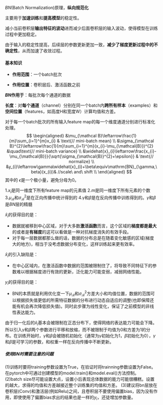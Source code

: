 $BN(\text{Batch Normalization})$原理，**纵向规范化**

主要用于**加速训练**和**提高模型**的稳定性。

减小当前卷积层**输出特征的波动**进而减少后面卷积层的输入波动，使得模型在训练过程中更加稳定。

由于输入的稳定性提高，后续层的参数更新更加一致，**减少了梯度更新过程中的不确定性**，从而加速了收敛过程。

#### 基本知识

- **作用范围**：一个batch批次

- **作用位置**：卷积层后、激活函数之前

**$BN$作用于**：每批次每个通道的数据

**长度**：对**每个通道**（channel）分别在同一个batch内**跨所有样本**（examples）和**空间位置**（features，如高度H和宽度W）计算均值和方差。

对于每一个$\text{batch}$批次的所有输入$\text{feature}\ \text{map}$的每一个维度通道分别进行标准化处理。
$$
\begin{aligned}
&\mu_{\mathcal B}\leftarrow\frac{1}{m}\sum_{i=1}^{m}x_{i}  & \text{// mini-batch mean} \\
&\sigma_{\mathcal B}^{2}\leftarrow\frac{1}{m}\sum_{i=1}^{m}(x_{i}-\mu_{\mathcal{B}})^{2} &\quad\text{// mini-batch variance} \\
&\widehat{x}_{i}\leftarrow\frac{x_{i}-\mu_{\mathcal{B}}}{\sqrt{\sigma_{\mathcal{B}}^{2}+\epsilon}} & \text{// normalize} \\
&y_{i}\leftarrow\gamma\widehat{x}_{i}+\beta\equiv\mathrm{BN}_{\gamma,\beta}(x_{i})& //scale\ and\ shift \\
\end{aligned}
$$
其中的 $\epsilon$是一个极小量，避免分母为$0$。

1.$x_i$是同一维度下所有$\text{feature}\ \text{map}$的元素值
2.$m$是同一维度下所有元素的个数
3.$\mu_{\mathcal B}$和$\sigma_{\mathcal B}^{2}$是在正向传播中统计得到的
4.$\gamma$和$\beta$是在反向传播中训练得到的。$\gamma$和$\beta$是$BN$层的精髓

$\widehat{x}_{i}$的获得目的是：
- 数据就被移到中心区域，对于大多数**激活函数**而言，这个区域的**梯度都是最大**的或者是**有梯度**的这可以看做是一种对抗梯度消失的有效手段。 
- ​对于每一层数据都那么做的话，数据的分布总是在随着变化敏感的区域(梯度大的地方)，相当于没考虑数据分布变化，这样训练起来更有效率。 

$\widehat{x}_{i}$的引入缺陷是：

- 在中心区域内，在激活函数中数据的范围被限制住了，将导致不同特征下的参数难以根据梯度进行有效的更新，泛化能力可能变弱，减弱网络性能。

$y_{i}$的获得目的是：

- BN的本质就是利用优化变一下$\mu_{\mathcal B}$和$\sigma_{\mathcal B}^{2}$方差大小和均值位置，数据的范围可以根据损失值更低的所需特征数据的分布进行动态自适应的调整(也即保障还能有机会再次降低损失值)。同时此步骤为线性变化，保证了之前模型的非线性表达能力。 

由于归一化后的$\widehat{x}_{i}$基本会被限制在正态分布下，使得网络的表达能力可能会下降。所以引入$\gamma$和$\beta$两个参数进行平移和放缩，而不被限制于均值为0和方差为1的分布。在训练开始时，$\gamma$和$\beta$会被随机初始化（通常为$\gamma$初始化为1，$\beta$初始化为0），$\gamma$和$\beta$是可学习的参数，和权重一样在反向传播中不断更新。

##### 使用BN时需要注意的问题

(1)训练时要将$\text{training}$参数设置为$\text{True}$，在验证时将$\text{trainning}$参数设置为$\text{False}$。在$\text{pytorch}$中可通过创建模型的$\text{model}.\text{train}()$和$\text{model}.\text{eval}()$方法控制。
(2)$\text{batch}\ \text{size}$尽可能设置大点，设置小后表现总体数据的能力可能很糟糕。设置的越大，求得的均值和方差越接近整个训练集的均值和方差。
(3)建议将bn层放在卷积层$(\text{Conv})$和激活层(例如$\text{Relu}$)之间，且卷积层不要使用偏置$\text{bias}$，因为没有作用，即使使用了偏置$\text{bias}$求出的结果也是一样的$y_i$，还徒增加参数量。